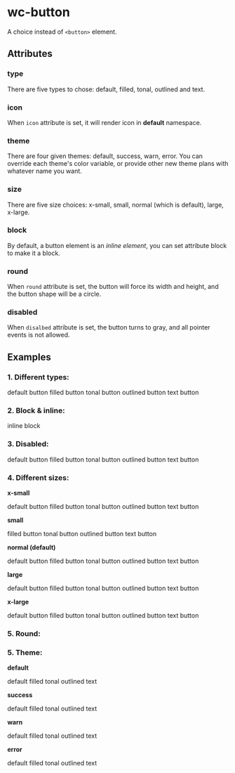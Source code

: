 # wc-button

A choice instead of `<button>` element.

## Attributes

### type

There are five types to chose: default, filled, tonal, outlined and text.

### icon

When `icon` attribute is set, it will render icon in **default** namespace.


### theme

There are four given themes: default, success, warn, error. You can override each theme's color variable, or provide other new theme plans with whatever name you want.

### size

There are five size choices: x-small, small, normal (which is default), large, x-large.

### block

By default, a button element is an _inline element_, you can set attribute block to make it a block.

### round

When `round` attribute is set, the button will force its width and height, and the button shape will be a circle.

### disabled

When `disalbed` attribute is set, the button turns to gray, and all pointer events is not allowed.


## Examples

<section>
    <h3>1. Different types: </h3>
    <wc-button icon="all" tabindex="0">default button</wc-button>
    <wc-button type="filled" icon="explore" tabindex="0">filled button</wc-button>
    <wc-button type="tonal" tabindex="0">tonal button</wc-button>
    <wc-button type="outlined" tabindex="0">outlined button</wc-button>
    <wc-button type="text" tabindex="0">text button</wc-button>
  </section>

  <section>
    <h3>2. Block & inline: </h3>
    <wc-button tabindex="0">inline</wc-button>
    <wc-button icon="discover" tabindex="0" block>block</wc-button>
  </section>

  <section>
    <h3>3. Disabled: </h3>
    <wc-button icon="all" disabled>default button</wc-button>
    <wc-button type="filled" icon="explore" disabled>filled button</wc-button>
    <wc-button type="tonal" disabled>tonal button</wc-button>
    <wc-button type="outlined" disabled>outlined button</wc-button>
    <wc-button type="text" disabled>text button</wc-button>
  </section>

  <section>
    <h3>4. Different sizes: </h3>
    <p><b>x-small</b></p>
    <wc-button icon="all" size="x-small" tabindex="0">default button</wc-button>
    <wc-button type="filled" size="x-small" icon="explore" tabindex="0">filled button</wc-button>
    <wc-button type="tonal" size="x-small" tabindex="0">tonal button</wc-button>
    <wc-button type="outlined" size="x-small" tabindex="0">outlined button</wc-button>
    <wc-button type="text" size="x-small" tabindex="0">text button</wc-button>
    <p><b>small</b></p>
    <wc-button type="filled" size="small" icon="explore" tabindex="0">filled button</wc-button>
    <wc-button type="tonal" size="small" tabindex="0">tonal button</wc-button>
    <wc-button type="outlined" size="small" tabindex="0">outlined button</wc-button>
    <wc-button type="text" size="small" tabindex="0">text button</wc-button>
    <p><b>normal (default)</b></p>
    <wc-button icon="all" tabindex="0">default button</wc-button>
    <wc-button type="filled" icon="explore" tabindex="0">filled button</wc-button>
    <wc-button type="tonal" tabindex="0">tonal button</wc-button>
    <wc-button type="outlined" tabindex="0">outlined button</wc-button>
    <wc-button type="text" tabindex="0">text button</wc-button>
    <p><b>large</b></p>
    <wc-button icon="all" size="large" tabindex="0">default button</wc-button>
    <wc-button type="filled" size="large" icon="explore" tabindex="0">filled button</wc-button>
    <wc-button type="tonal" size="large" tabindex="0">tonal button</wc-button>
    <wc-button type="outlined" size="large" tabindex="0">outlined button</wc-button>
    <wc-button type="text" size="large" tabindex="0">text button</wc-button>
    <p><b>x-large</b></p>
    <wc-button icon="all" size="x-large" tabindex="0">default button</wc-button>
    <wc-button type="filled" size="x-large" icon="explore" tabindex="0">filled button</wc-button>
    <wc-button type="tonal" size="x-large" tabindex="0">tonal button</wc-button>
    <wc-button type="outlined" size="x-large" tabindex="0">outlined button</wc-button>
    <wc-button type="text" size="x-large" tabindex="0">text button</wc-button>
  </section>

  <section>
    <h3>5. Round: </h3>
    <wc-button icon="all" tabindex="0" round></wc-button>
    <wc-button icon="all" type="filled" icon="explore" tabindex="0" round></wc-button>
    <wc-button icon="all" type="tonal" tabindex="0" round></wc-button>
    <wc-button icon="all" type="outlined" tabindex="0" round></wc-button>
    <wc-button icon="all" type="text" tabindex="0"></wc-button>
  </section>

  <section>
    <h3>5. Theme: </h3>
    <p><b>default</b></p>
    <wc-button icon="all" tabindex="0">default</wc-button>
    <wc-button icon="all" type="filled" icon="explore" tabindex="0">filled</wc-button>
    <wc-button icon="all" type="tonal" tabindex="0">tonal</wc-button>
    <wc-button icon="all" type="outlined" tabindex="0">outlined</wc-button>
    <wc-button icon="all" type="text" tabindex="0">text</wc-button>
    <p><b>success</b></p>
    <wc-button icon="all" tabindex="0" theme="success">default</wc-button>
    <wc-button icon="all" type="filled" icon="explore" tabindex="0" theme="success">filled</wc-button>
    <wc-button icon="all" type="tonal" tabindex="0" theme="success">tonal</wc-button>
    <wc-button icon="all" type="outlined" tabindex="0" theme="success">outlined</wc-button>
    <wc-button icon="all" type="text" tabindex="0" theme="success">text</wc-button>
    <p><b>warn</b></p>
    <wc-button icon="all" tabindex="0" theme="warn">default</wc-button>
    <wc-button icon="all" type="filled" icon="explore" tabindex="0" theme="warn">filled</wc-button>
    <wc-button icon="all" type="tonal" tabindex="0" theme="warn">tonal</wc-button>
    <wc-button icon="all" type="outlined" tabindex="0" theme="warn">outlined</wc-button>
    <wc-button icon="all" type="text" tabindex="0" theme="warn">text</wc-button>
    <p><b>error</b></p>
    <wc-button icon="all" tabindex="0" theme="error">default</wc-button>
    <wc-button icon="all" type="filled" icon="explore" tabindex="0" theme="error">filled</wc-button>
    <wc-button icon="all" type="tonal" tabindex="0" theme="error">tonal</wc-button>
    <wc-button icon="all" type="outlined" tabindex="0" theme="error">outlined</wc-button>
    <wc-button icon="all" type="text" tabindex="0" theme="error">text</wc-button>
  </section>